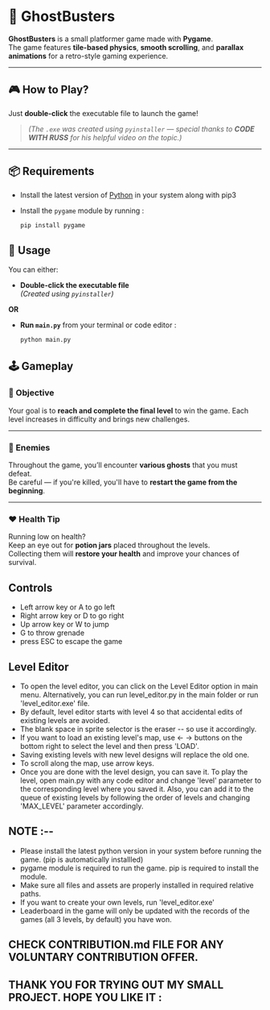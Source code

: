 # 👻 GhostBusters

**GhostBusters** is a small platformer game made with **Pygame**.  
The game features **tile-based physics**, **smooth scrolling**, and **parallax animations** for a retro-style gaming experience.

---

## 🎮 How to Play?

Just **double-click** the executable file to launch the game!  
> *(The `.exe` was created using `pyinstaller` — special thanks to **CODE WITH RUSS** for his helpful video on the topic.)*

---

## 📦 Requirements

- Install the latest version of [Python](https://www.python.org/downloads/) in your system along with pip3
- Install the `pygame` module by running :

  ```bash
  pip install pygame

## 🚀 Usage

You can either:

- **Double-click the executable file**  
  *(Created using `pyinstaller`)*

**OR**

- **Run `main.py`** from your terminal or code editor :

  ```bash
  python main.py

## 🕹️ Gameplay

### 🎯 Objective

Your goal is to **reach and complete the final level** to win the game. Each level increases in difficulty and brings new challenges.

---

### 👻 Enemies

Throughout the game, you’ll encounter **various ghosts** that you must defeat.  
Be careful — if you're killed, you'll have to **restart the game from the beginning**.

---

### ❤️ Health Tip

Running low on health?  
Keep an eye out for **potion jars** placed throughout the levels.  
Collecting them will **restore your health** and improve your chances of survival.

## Controls

* Left arrow key or A to go left
* Right arrow key or D to go right
* Up arrow key or W to jump
* G to throw grenade
* press ESC to escape the game

## Level Editor

* To open the level editor, you can click on the Level Editor option in main menu. Alternatively, you can run level_editor.py in the main folder or run 'level_editor.exe' file.
* By default, level editor starts with level 4 so that accidental edits of existing levels are avoided.
* The blank space in sprite selector is the eraser -- so use it accordingly.
* If you want to load an existing level's map, use <- -> buttons on the bottom right to select the level and then press 'LOAD'.
* Saving existing levels with new level designs will replace the old one.
* To scroll along the map, use arrow keys.
* Once you are done with the level design, you can save it. To play the level, open main.py with any code editor and change 'level' parameter to the corresponding level where you saved it. Also, you can add it to the queue of existing levels by following the order of levels and changing 'MAX_LEVEL' parameter accordingly.


## NOTE :--

* Please install the latest python version in your system before running the game. (pip is automatically installled)
* pygame module is required to run the game. pip is required to install the module.
* Make sure all files and assets are properly installed in required relative paths.
* If you want to create your own levels, run 'level_editor.exe'
* Leaderboard in the game will only be updated with the records of the games (all 3 levels, by default) you have won.

## CHECK CONTRIBUTION.md FILE FOR ANY VOLUNTARY CONTRIBUTION OFFER.
## THANK YOU FOR TRYING OUT MY SMALL PROJECT. HOPE YOU LIKE IT :
